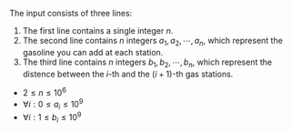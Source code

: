 The input consists of three lines:

1. The first line contains a single integer $n$.
2. The second line contains $n$ integers $a_1, a_2, \cdots, a_n$, which represent the gasoline you can add at each station.
3. The third line contains $n$ integers $b_1, b_2, \cdots, b_n$, which represent the distence between the $i$-th and the $(i+1)$-th gas stations.

- $2 \leq n \leq 10^6$
- $\forall i : 0 \leq a_i \leq 10^9$
- $\forall i : 1 \leq b_i \leq 10^9$
